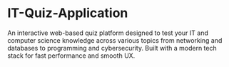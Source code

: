 # IT-Quiz-Application
An interactive web-based quiz platform designed to test your IT and computer science knowledge across various topics from networking and databases to programming and cybersecurity. Built with a modern tech stack for fast performance and smooth UX.
